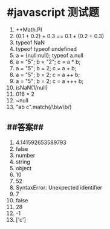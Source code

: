 #javascript 测试题
=====
1. ++Math.PI
2. (0.1 + 0.2) + 0.3 == 0.1 + (0.2 + 0.3)
3. typeof NaN
4. typeof typeof undefined
5. a = {null:null}; typeof a.null
6. a = "5"; b = "2"; c = a * b;
7. a = "5"; b = 2; c = a + b;
8. a = "5"; b = 2; c = a ++ b;
9. a = "5"; b = 2; c = a +++ b;
10. isNaN(1/null)
11. 016 * 2
12. ~null
13. "ab c".match(/\b\w\b/)

##答案##
-----
1. 4.141592653589793
2. false
3. number
4. string
5. object
6. 10
7. 52
8. SyntaxError: Unexpected identifier
9. 7
10. false
11. 28
12. -1
13. ['c']


